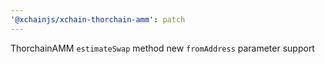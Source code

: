 ```yaml
---
'@xchainjs/xchain-thorchain-amm': patch
---
```


ThorchainAMM `estimateSwap` method new `fromAddress` parameter support
